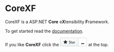 # CoreXF
CoreXF is a ASP.NET **Core** e**X**tensibility **F**ramework. 

To get started read the [documentation](https://code-solidi.github.io/CoreXF/).

If you like **CoreXF** click the <img src='https://github.com/Code-Solidi/CoreXF/blob/gh-pages/Docs/StarButton.png' alt='Star Button'> at the top.
